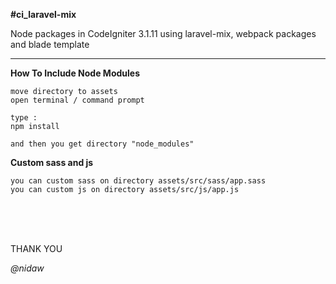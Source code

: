 **#ci_laravel-mix**

Node packages in CodeIgniter 3.1.11 using laravel-mix, webpack packages and blade template

------



**How To Include Node Modules**

```
move directory to assets
open terminal / command prompt

type : 
npm install

and then you get directory "node_modules"

```



**Custom sass and js**

```
you can custom sass on directory assets/src/sass/app.sass
you can custom js on directory assets/src/js/app.js
```



<br><br><br>


THANK YOU

*@nidaw*
